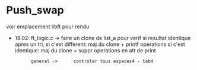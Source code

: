 # Push_swap

voir emplacement libft pour rendu

- 18.02:    ft_logic.c ->   faire un clone de list_a pour verif si resultat identique apres
                            un tri, si c'est different: maj du clone + printf operations
                            si c'est identique: maj du clone + suppr operations en att de print
            
            general ->      controler tous espaces4 - tab4
        
